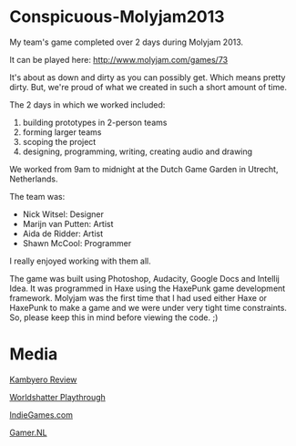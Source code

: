 Conspicuous-Molyjam2013
=======================

My team's game completed over 2 days during Molyjam 2013.

It can be played here: http://www.molyjam.com/games/73

It's about as down and dirty as you can possibly get. Which means pretty dirty. But, we're proud of what we created in such a short amount of time.

The 2 days in which we worked included:

1. building prototypes in 2-person teams
2. forming larger teams
3. scoping the project
4. designing, programming, writing, creating audio and drawing

We worked from 9am to midnight at the Dutch Game Garden in Utrecht, Netherlands.

The team was:

* Nick Witsel: Designer
* Marijn van Putten: Artist
* Aida de Ridder: Artist
* Shawn McCool: Programmer

I really enjoyed working with them all.

The game was built using Photoshop, Audacity, Google Docs and Intellij Idea. It was programmed in Haxe using the HaxePunk game development framework. Molyjam was the first time that I had used either Haxe or HaxePunk to make a game and we were under very tight time constraints. So, please keep this in mind before viewing the code. ;)

# Media

[Kambyero Review](http://kambyero.com/2013/07/23/molyjam-deux-conspicuous/)

[Worldshatter Playthrough](http://www.youtube.com/watch?v=VN3AhdLPNIQ&hd=1)

[IndieGames.com](http://indiegames.com/2013/07/browser_pick_molyjam_game_cons.html)

[Gamer.NL](http://www.gamer.nl/achtergrond/430504/molyjam-2013-uitspraken-molyneux-zorgen-voor-games)
